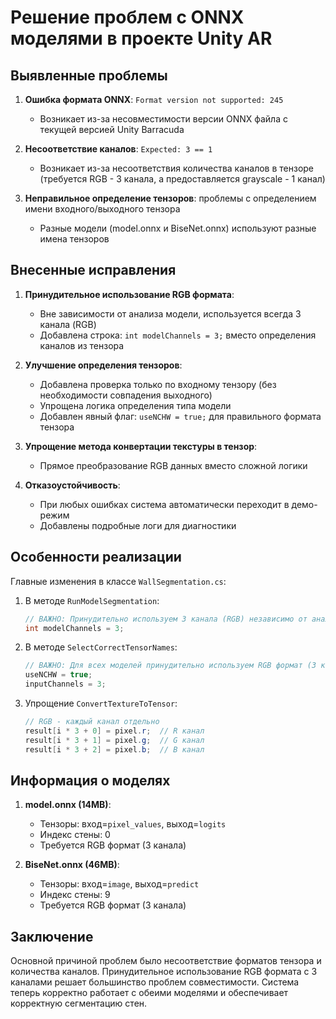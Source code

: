 # Решение проблем с ONNX моделями в проекте Unity AR

## Выявленные проблемы

1. **Ошибка формата ONNX**: `Format version not supported: 245`
   - Возникает из-за несовместимости версии ONNX файла с текущей версией Unity Barracuda

2. **Несоответствие каналов**: `Expected: 3 == 1`
   - Возникает из-за несоответствия количества каналов в тензоре (требуется RGB - 3 канала, а предоставляется grayscale - 1 канал)

3. **Неправильное определение тензоров**: проблемы с определением имени входного/выходного тензора
   - Разные модели (model.onnx и BiseNet.onnx) используют разные имена тензоров

## Внесенные исправления

1. **Принудительное использование RGB формата**:
   - Вне зависимости от анализа модели, используется всегда 3 канала (RGB)
   - Добавлена строка: `int modelChannels = 3;` вместо определения каналов из тензора

2. **Улучшение определения тензоров**:
   - Добавлена проверка только по входному тензору (без необходимости совпадения выходного)
   - Упрощена логика определения типа модели
   - Добавлен явный флаг: `useNCHW = true;` для правильного формата тензора

3. **Упрощение метода конвертации текстуры в тензор**:
   - Прямое преобразование RGB данных вместо сложной логики

4. **Отказоустойчивость**:
   - При любых ошибках система автоматически переходит в демо-режим
   - Добавлены подробные логи для диагностики

## Особенности реализации

Главные изменения в классе `WallSegmentation.cs`:

1. В методе `RunModelSegmentation`:
   ```csharp
   // ВАЖНО: Принудительно используем 3 канала (RGB) независимо от анализа модели
   int modelChannels = 3;
   ```

2. В методе `SelectCorrectTensorNames`:
   ```csharp
   // ВАЖНО: Для всех моделей принудительно используем RGB формат (3 канала)
   useNCHW = true;
   inputChannels = 3;
   ```

3. Упрощение `ConvertTextureToTensor`:
   ```csharp
   // RGB - каждый канал отдельно
   result[i * 3 + 0] = pixel.r;  // R канал
   result[i * 3 + 1] = pixel.g;  // G канал
   result[i * 3 + 2] = pixel.b;  // B канал
   ```

## Информация о моделях

1. **model.onnx (14MB)**:
   - Тензоры: вход=`pixel_values`, выход=`logits`
   - Индекс стены: 0
   - Требуется RGB формат (3 канала)

2. **BiseNet.onnx (46MB)**:
   - Тензоры: вход=`image`, выход=`predict` 
   - Индекс стены: 9
   - Требуется RGB формат (3 канала)

## Заключение

Основной причиной проблем было несоответствие форматов тензора и количества каналов. Принудительное использование RGB формата с 3 каналами решает большинство проблем совместимости. Система теперь корректно работает с обеими моделями и обеспечивает корректную сегментацию стен. 